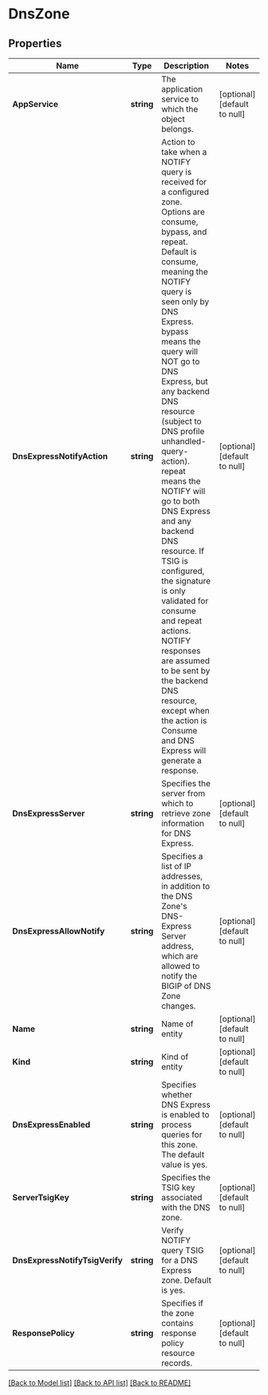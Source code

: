 # DnsZone

## Properties
Name | Type | Description | Notes
------------ | ------------- | ------------- | -------------
**AppService** | **string** | The application service to which the object belongs. | [optional] [default to null]
**DnsExpressNotifyAction** | **string** | Action to take when a NOTIFY query is received for a configured zone.  Options are consume, bypass, and repeat. Default is consume, meaning the NOTIFY query is seen only by DNS Express. bypass means the query will NOT go to DNS Express, but any backend DNS resource (subject to DNS profile unhandled-query-action).  repeat means the NOTIFY will go to both DNS Express and any backend DNS resource.  If TSIG is configured, the signature is only validated for consume and repeat actions. NOTIFY responses are assumed to be sent by the backend DNS resource, except when the action is Consume and DNS Express will generate a response. | [optional] [default to null]
**DnsExpressServer** | **string** | Specifies the server from which to retrieve zone information for DNS Express. | [optional] [default to null]
**DnsExpressAllowNotify** | **string** | Specifies a list of IP addresses, in addition to the DNS Zone&#39;s DNS-Express Server address, which are allowed to notify the BIGIP of DNS Zone changes. | [optional] [default to null]
**Name** | **string** | Name of entity | [optional] [default to null]
**Kind** | **string** | Kind of entity | [optional] [default to null]
**DnsExpressEnabled** | **string** | Specifies whether DNS Express is enabled to process queries for this zone. The default value is yes. | [optional] [default to null]
**ServerTsigKey** | **string** | Specifies the TSIG key associated with the DNS zone. | [optional] [default to null]
**DnsExpressNotifyTsigVerify** | **string** | Verify NOTIFY query TSIG for a DNS Express zone. Default is yes. | [optional] [default to null]
**ResponsePolicy** | **string** | Specifies if the zone contains response policy resource records. | [optional] [default to null]

[[Back to Model list]](../README.md#documentation-for-models) [[Back to API list]](../README.md#documentation-for-api-endpoints) [[Back to README]](../README.md)


